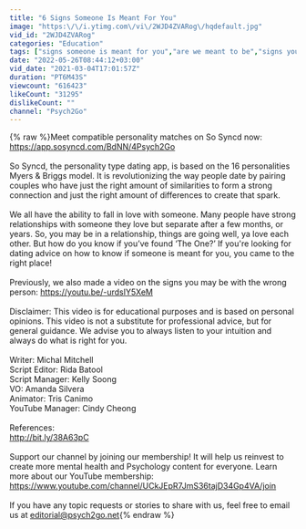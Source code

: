 ```yaml
---
title: "6 Signs Someone Is Meant For You"
image: "https:\/\/i.ytimg.com\/vi\/2WJD4ZVARog\/hqdefault.jpg"
vid_id: "2WJD4ZVARog"
categories: "Education"
tags: ["signs someone is meant for you","are we meant to be","signs you're meant to be together"]
date: "2022-05-26T08:44:12+03:00"
vid_date: "2021-03-04T17:01:57Z"
duration: "PT6M43S"
viewcount: "616423"
likeCount: "31295"
dislikeCount: ""
channel: "Psych2Go"
---
```

{% raw %}Meet compatible personality matches on So Syncd now:<br /> <a rel="nofollow" target="blank" href="https://app.sosyncd.com/BdNN/4Psych2Go">https://app.sosyncd.com/BdNN/4Psych2Go</a><br /><br />So Syncd, the personality type dating app, is based on the 16 personalities Myers &amp; Briggs model. It is revolutionizing the way people date by pairing couples who have just the right amount of similarities to form a strong connection and just the right amount of differences to create that spark.<br /><br />We all have the ability to fall in love with someone. Many people have strong relationships with someone they love but separate after a few months, or years. So, you may be in a relationship, things are going well, ya love each other. But how do you know if you’ve found ‘The One?’ If you're looking for dating advice on how to know if someone is meant for you, you came to the right place! <br /><br />Previously, we also made a video on the signs you may be with the wrong person: <a rel="nofollow" target="blank" href="https://youtu.be/-urdsIY5XeM">https://youtu.be/-urdsIY5XeM</a> <br /><br />Disclaimer: This video is for educational purposes and is based on personal opinions. This video is not a substitute for professional advice, but for general guidance. We advise you to always listen to your intuition and always do what is right for you.<br /><br />Writer: Michal Mitchell<br />Script Editor: Rida Batool <br />Script Manager: Kelly Soong <br />VO: Amanda Silvera <br />Animator: Tris Canimo <br />YouTube Manager: Cindy Cheong <br /><br />References:<br /><a rel="nofollow" target="blank" href="http://bit.ly/38A63pC">http://bit.ly/38A63pC</a><br /><br />Support our channel by joining our membership! It will help us reinvest to create more mental health and Psychology content for everyone. Learn more about our YouTube membership: <br /><a rel="nofollow" target="blank" href="https://www.youtube.com/channel/UCkJEpR7JmS36tajD34Gp4VA/join">https://www.youtube.com/channel/UCkJEpR7JmS36tajD34Gp4VA/join</a><br /><br />If you have any topic requests or stories to share with us, feel free to email us at editorial@psych2go.net{% endraw %}
